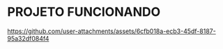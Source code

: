 # PROJETO FUNCIONANDO

https://github.com/user-attachments/assets/6cfb018a-ecb3-45df-8187-95a32df084f4

